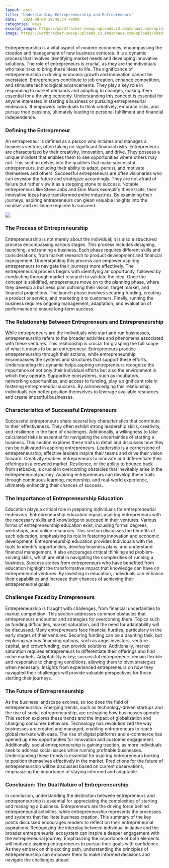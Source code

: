 ```yaml
---
layout: post
title: "Understanding Entrepreneurship and Entrepreneurs"
date:   2024-09-09 19:46:34 +0000
categories: News
excerpt_image: https://wordtracker-swoop-uploads.s3.amazonaws.com/uploads/ckeditor/pictures/561/content_What-Makes-A-Successful-Entrepreneur1.jpg
image: https://wordtracker-swoop-uploads.s3.amazonaws.com/uploads/ckeditor/pictures/561/content_What-Makes-A-Successful-Entrepreneur1.jpg
---
```


Entrepreneurship is a vital aspect of modern economies, encompassing the creation and management of new business ventures. It is a dynamic process that involves identifying market needs and developing innovative solutions. The role of entrepreneurs is crucial, as they are the individuals who take risks to bring these ideas to life. The significance of entrepreneurship in driving economic growth and innovation cannot be overstated. 
Entrepreneurs contribute to job creation, enhance competition, and stimulate technological advancements. They play a key role in responding to market demands and adapting to changes, making them essential for a thriving economy. Understanding this concept is essential for anyone interested in starting a business or pursuing entrepreneurial endeavors. It empowers individuals to think creatively, embrace risks, and pursue their passions, ultimately leading to personal fulfillment and financial independence.
### Defining the Entrepreneur
An entrepreneur is defined as a person who initiates and manages a business venture, often taking on significant financial risks. Entrepreneurs are characterized by their creativity, innovation, and drive. They possess a unique mindset that enables them to see opportunities where others may not. This section delves into the qualities that make successful entrepreneurs, including their ability to adapt, persist, and motivate themselves and others.
Successful entrepreneurs are often visionaries who can envision the future and strategize accordingly. They are not afraid of failure but rather view it as a stepping stone to success. Notable entrepreneurs like Steve Jobs and Elon Musk exemplify these traits; their innovative ideas have transformed entire industries. By examining their journeys, aspiring entrepreneurs can glean valuable insights into the mindset and resilience required to succeed.

![](https://wordtracker-swoop-uploads.s3.amazonaws.com/uploads/ckeditor/pictures/561/content_What-Makes-A-Successful-Entrepreneur1.jpg)
### The Process of Entrepreneurship
Entrepreneurship is not merely about the individual; it is also a structured process encompassing various stages. This process includes designing, launching, and running a business. Each phase requires different skills and considerations, from market research to product development and financial management. Understanding this process can empower aspiring entrepreneurs to navigate their journeys more effectively.
The entrepreneurial process begins with identifying an opportunity, followed by conducting thorough market research to validate the idea. Once the concept is solidified, entrepreneurs move on to the planning phase, where they develop a business plan outlining their vision, target market, and financial projections. The launch phase involves securing funding, creating a product or service, and marketing it to customers. Finally, running the business requires ongoing management, adaptation, and evaluation of performance to ensure long-term success.
### The Relationship Between Entrepreneurs and Entrepreneurship
While entrepreneurs are the individuals who start and run businesses, entrepreneurship refers to the broader activities and phenomena associated with these ventures. This relationship is crucial for grasping the full scope of what it means to be an entrepreneur. Entrepreneurs practice entrepreneurship through their actions, while entrepreneurship encompasses the systems and structures that support these efforts.
Understanding this dynamic helps aspiring entrepreneurs recognize the importance of not only their individual efforts but also the environment in which they operate. Supportive ecosystems, such as incubators, networking opportunities, and access to funding, play a significant role in fostering entrepreneurial success. By acknowledging this relationship, individuals can better position themselves to leverage available resources and create impactful businesses.
### Characteristics of Successful Entrepreneurs
Successful entrepreneurs share several key characteristics that contribute to their effectiveness. They often exhibit strong leadership skills, creativity, and resilience in the face of challenges. Additionally, a willingness to take calculated risks is essential for navigating the uncertainties of starting a business. This section explores these traits in detail and discusses how they can be cultivated in aspiring entrepreneurs.
Leadership is a cornerstone of entrepreneurship; effective leaders inspire their teams and drive their vision forward. Creativity enables entrepreneurs to innovate and differentiate their offerings in a crowded market. Resilience, or the ability to bounce back from setbacks, is crucial in overcoming obstacles that inevitably arise in the entrepreneurial journey. Aspiring entrepreneurs can develop these traits through continuous learning, mentorship, and real-world experience, ultimately enhancing their chances of success.
### The Importance of Entrepreneurship Education
Education plays a critical role in preparing individuals for entrepreneurial endeavors. Entrepreneurship education equips aspiring entrepreneurs with the necessary skills and knowledge to succeed in their ventures. Various forms of entrepreneurship education exist, including formal degrees, workshops, and online resources. This section discusses the benefits of such education, emphasizing its role in fostering innovation and economic development.
Entrepreneurship education provides individuals with the tools to identify opportunities, develop business plans, and understand financial management. It also encourages critical thinking and problem-solving skills, which are vital in navigating the complexities of running a business. Success stories from entrepreneurs who have benefited from education highlight the transformative impact that knowledge can have on entrepreneurial ventures. By investing in education, individuals can enhance their capabilities and increase their chances of achieving their entrepreneurial goals.
### Challenges Faced by Entrepreneurs
Entrepreneurship is fraught with challenges, from financial uncertainties to market competition. This section addresses common obstacles that entrepreneurs encounter and strategies for overcoming them. Topics such as funding difficulties, market saturation, and the need for adaptability will be discussed.
Many entrepreneurs face financial hurdles, particularly in the early stages of their ventures. Securing funding can be a daunting task, but exploring various financing options, such as angel investors, venture capital, and crowdfunding, can provide solutions. Additionally, market saturation requires entrepreneurs to differentiate their offerings and find niche markets. Adaptability is key; successful entrepreneurs remain flexible and responsive to changing conditions, allowing them to pivot strategies when necessary. Insights from experienced entrepreneurs on how they navigated their challenges will provide valuable perspectives for those starting their journeys.
### The Future of Entrepreneurship
As the business landscape evolves, so too does the field of entrepreneurship. Emerging trends, such as technology-driven startups and the rise of social entrepreneurship, are reshaping how businesses operate. This section explores these trends and the impact of globalization and changing consumer behaviors.
Technology has revolutionized the way businesses are created and managed, enabling entrepreneurs to reach global markets with ease. The rise of digital platforms and e-commerce has opened up new opportunities for innovation and customer engagement. Additionally, social entrepreneurship is gaining traction, as more individuals seek to address social issues while running profitable businesses. Understanding these trends is essential for aspiring entrepreneurs looking to position themselves effectively in the market. Predictions for the future of entrepreneurship will be discussed based on current observations, emphasizing the importance of staying informed and adaptable.
### Conclusion: The Dual Nature of Entrepreneurship
In conclusion, understanding the distinction between entrepreneurs and entrepreneurship is essential for appreciating the complexities of starting and managing a business. Entrepreneurs are the driving force behind entrepreneurial activities, while entrepreneurship represents the processes and systems that facilitate business creation. This summary of the key points discussed encourages readers to reflect on their entrepreneurial aspirations.
Recognizing the interplay between individual initiative and the broader entrepreneurial ecosystem can inspire a deeper engagement with the entrepreneurial journey. Emphasizing the importance of both elements will motivate aspiring entrepreneurs to pursue their goals with confidence. As they embark on this exciting path, understanding the principles of entrepreneurship can empower them to make informed decisions and navigate the challenges ahead.